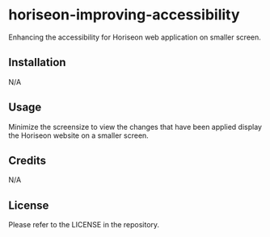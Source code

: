 # horiseon-improving-accessibility
Enhancing the accessibility for Horiseon web application on smaller screen.


## Installation

N/A

## Usage

Minimize the screensize to view the changes that have been applied display the Horiseon website on a smaller screen.

## Credits

N/A

## License

Please refer to the LICENSE in the repository.